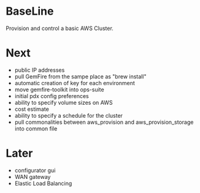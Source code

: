 # BaseLine #
Provision and control a basic AWS Cluster.

# Next #
- public IP addresses
- pull GemFire from the sampe place as "brew install"
- automatic creation of key for each environment
- move gemfire-toolkit into ops-suite
- initial pdx config preferences
- ability to specify volume sizes on AWS
- cost estimate
- ability to specify a schedule for the cluster
- pull commonalities between aws_provision and aws_provision_storage into
common file


# Later #
- configurator gui
- WAN gateway
- Elastic Load Balancing
